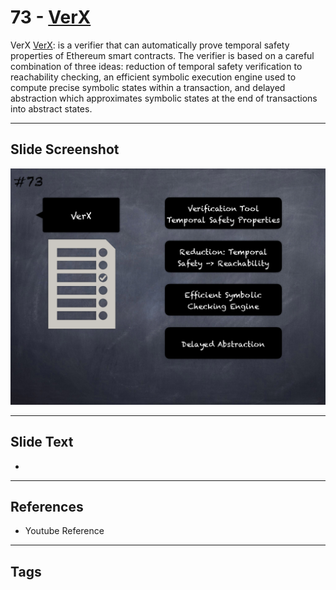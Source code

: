 
# 73 - [VerX](./VerX.md)

VerX [VerX](https://verx.ch/): is a verifier that can automatically prove temporal safety properties of Ethereum smart contracts. The verifier is based on a careful combination of three ideas: reduction of temporal safety verification to reachability checking, an efficient symbolic execution engine used to compute precise symbolic states within a transaction, and delayed abstraction which approximates symbolic states at the end of transactions into abstract states. 




___
## Slide Screenshot
![073.png](../../images/6.Audit%20Techniques%20and%20Tools%20101/073.png)
___
## Slide Text
- 
___
## References
- Youtube Reference
___
## Tags
